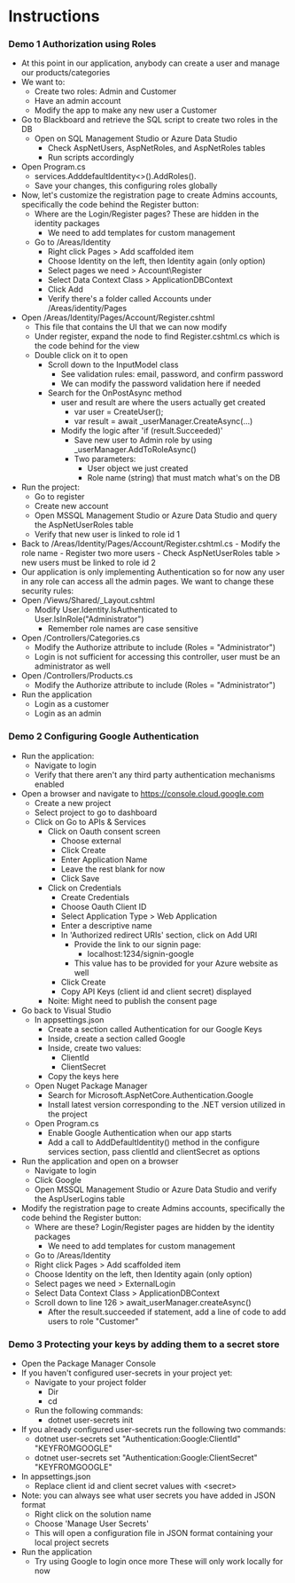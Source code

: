 # Instructions

### Demo 1 Authorization using Roles
- At this point in our application, anybody can create a user and manage our products/categories
- We want to:
    - Create two roles: Admin and Customer
    - Have an admin account
    - Modify the app to make any new user a Customer
- Go to Blackboard and retrieve the SQL script to create two roles in the DB
    - Open on SQL Management Studio or Azure Data Studio
        - Check AspNetUsers, AspNetRoles, and AspNetRoles tables
        - Run scripts accordingly
- Open Program.cs
    - services.AdddefaultIdentity<>().AddRoles<IdentityRole>().
    - Save your changes, this configuring roles globally
- Now, let's customize the registration page to create Admins accounts, specifically the code behind the Register button:
    - Where are the Login/Register pages? These are hidden in the identity packages
        - We need to add templates for custom management
    - Go to /Areas/Identity
        - Right click Pages > Add scaffolded item
        - Choose Identity on the left, then Identity again (only option)
        - Select pages we need > Account\Register
        - Select Data Context Class > ApplicationDBContext
        - Click Add
        - Verify there's a folder called Accounts under /Areas/identity/Pages
- Open /Areas/Identity/Pages/Account/Register.cshtml
    - This file that contains the UI that we can now modify
    - Under register, expand the node to find Register.cshtml.cs which is the code behind for the view
    - Double click on it to open 
        - Scroll down to the InputModel class
            - See validation rules: email, password, and confirm password
            - We can modify the password validation here if needed
        - Search for the OnPostAsync method
            - user and result are where the users actually get created
                - var user = CreateUser();
                - var result = await _userManager.CreateAsync(…)
            - Modify the logic after 'if (result.Succeeded)'
                - Save new user to Admin role by using _userManager.AddToRoleAsync()
                - Two parameters:
                    - User object we just created
                    - Role name (string) that must match what's on the DB
- Run the project:
    - Go to register
    - Create new account
    - Open MSSQL Management Studio or Azure Data Studio and query the AspNetUserRoles table
    - Verify that new user is linked to role id 1
- Back to /Areas/Identity/Pages/Account/Register.cshtml.cs
        - Modify the role name
        - Register two more users
        - Check AspNetUserRoles table > new users must be linked to role id 2
- Our application is only implementing Authentication so for now any user in any role can access all the admin pages. We want to change these security rules:
- Open /Views/Shared/_Layout.cshtml
    - Modify User.Identity.IsAuthenticated to User.IsInRole("Administrator")
        - Remember role names are case sensitive
- Open /Controllers/Categories.cs
    - Modify the Authorize attribute to include (Roles = "Administrator")
    - Login is not sufficient for accessing this controller, user must be an administrator as well
- Open /Controllers/Products.cs
    - Modify the Authorize attribute to include (Roles = "Administrator")
- Run the application
    - Login as a customer
    - Login as an admin

### Demo 2 Configuring Google Authentication
- Run the application:
    - Navigate to login
    - Verify that there aren't any third party authentication mechanisms enabled
- Open a browser and navigate to https://console.cloud.google.com
    - Create a new project
    - Select project to go to dashboard
    - Click on Go to APIs & Services
        - Click on Oauth consent screen
            - Choose external
            - Click Create
            - Enter Application Name
            - Leave the rest blank for now
            - Click Save
        - Click on Credentials
            - Create Credentials 
            - Choose Oauth Client ID
            - Select Application Type > Web Application
            - Enter a descriptive name
            - In  'Authorized redirect URIs' section, click on Add URI 
                - Provide the link to our signin page:
                    - localhost:1234/signin-google
                - This value has to be provided for your Azure website as well
            - Click Create
            - Copy API Keys (client id and client secret) displayed
        - Noite: Might need to publish the consent page
- Go back to Visual Studio
    - In appsettings.json
        - Create a section called Authentication for our Google Keys
        - Inside, create a section called Google
        - Inside, create two values:
            - ClientId
            - ClientSecret
        - Copy the keys here
    - Open Nuget Package Manager
        - Search for Microsoft.AspNetCore.Authentication.Google
        - Install latest version corresponding to the .NET version utilized in the project
    - Open Program.cs
        - Enable Google Authentication when our app starts
        - Add a call to AddDefaultIdentity() method in the configure services section, pass clientId and clientSecret as options
- Run the application and open on a browser
    - Navigate to login
    - Click Google
    - Open MSSQL Management Studio or Azure Data Studio and verify the AspUserLogins table
- Modify the registration page to create Admins accounts, specifically the code behind the Register button:
    - Where are these? Login/Register pages are hidden by the identity packages
        - We need to add templates for custom management
    - Go to /Areas/Identity
    - Right click Pages > Add scaffolded item
    - Choose Identity on the left, then Identity again (only option)
    - Select pages we need > ExternalLogin
    - Select Data Context Class > ApplicationDBContext
    - Scroll down to line 126 > await_userManager.createAsync()
        - After the result.succeeded if statement, add a line of code to add users to role "Customer"

### Demo 3 Protecting your keys by adding them to a secret store
- Open the Package Manager Console
- If you haven't configured user-secrets in your project yet:
    - Navigate to your project folder
        - Dir
        - cd <folder>
    - Run the following commands:
        - dotnet user-secrets init
- If you already configured user-secrets run the following two commands:
    - dotnet user-secrets set "Authentication:Google:ClientId" "KEYFROMGOOGLE"
    - dotnet user-secrets set "Authentication:Google:ClientSecret" "KEYFROMGOOGLE"
- In appsettings.json
    - Replace client id and client secret values with \<secret>
- Note: you can always see what user secrets you have added in JSON format
    - Right click on the solution name
    - Choose 'Manage User Secrets'
    - This will open a configuration file in JSON format containing your local project secrets
- Run the application
    - Try using Google to login once more
These will only work locally for now